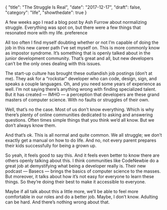 {
  "title": "The Struggle Is Real",
  "date": "2017-12-17",
  "draft": false,
  "category": "life",
  "showthedate": true
}

A few weeks ago I read a blog post by Ash Furrow about normalizing struggle. Everything was spot on, but there were a few things that resonated more with my life. preference

All too often I find myself doubting whether or not I’m capable of doing the job in this new career path I’ve set myself on. This is more commonly know as impostor syndrome. It’s something that is openly talked about in the junior development community. That’s great and all, but new developers can’t be the only ones dealing with this issues.

The start-up culture has brought these outlandish job postings (don’t at me). They ask for a “rockstar” developer who can code, design, sign, and speaks a couple languages. Oh, and you need some years of experience as well. I’m not saying there’s anything wrong with finding specialized talent. But it has created — IMHO — a perception that developers are these grand masters of computer science. With no faults or struggles of their own.

Well, that’s no the case. Most of us don’t know everything. Which is why there’s plenty of online communities dedicated to asking and answering questions. Often times simple things that you think we’d all know. But we don’t always know them.

And that’s ok. This is all normal and quite common. We all struggle; we don’t exactly get a manual on how to do life. And no, not every parent prepares their kids successfully for being a grown up.

So yeah, it feels good to say this. And it feels even better to know there are others openly talking about this. I think communities like CodeNewbie do a great job at demystifying what being a developer really is. Their new podcast — Basecs — brings the basics of computer science to the masses. But moreover, it talks about how it’s not easy for everyone to learn these things. So they’re doing their best to make it accessible to everyone.

Maybe if all talk about this a little more, we’ll be able to feel more comfortable in our roles and do a better job. Maybe, I don’t know. Adulting can be hard. And there’s nothing wrong about that.